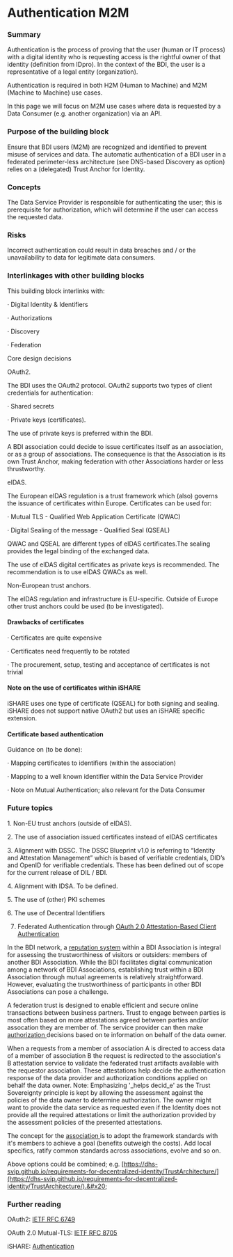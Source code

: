 # Authentication M2M

### Summary&#x20;

Authentication is the process of proving that the user (human or IT process) with a digital identity who is requesting access is the rightful owner of that identity (definition from IDpro). In the context of the BDI, the user is a representative of a legal entity  (organization).

Authentication is required in both H2M (Human to Machine) and M2M (Machine to Machine) use cases.

In this page  we will focus on M2M use cases where data is requested by a Data Consumer (e.g. another organization) via an API.

### Purpose of the building block&#x20;

Ensure that BDI users (M2M) are recognized and identified to prevent misuse of services and data. The automatic authentication of a BDI user in a federated perimeter-less architecture (see DNS-based Discovery as option) relies on a (delegated) Trust Anchor for Identity.

### Concepts&#x20;

The Data Service Provider is responsible for authenticating the user; this is prerequisite for authorization, which will determine if the user can access the requested data.

### Risks&#x20;

Incorrect authentication could result in data breaches and / or the unavailability to data for legitimate data consumers.

### Interlinkages with other building blocks&#x20;

This building block interlinks with:

·         Digital Identity & Identifiers

·         Authorizations

·         Discovery

·         Federation

&#x20;Core design decisions&#x20;

OAuth2.

The BDI uses the OAuth2 protocol. OAuth2 supports two types of client credentials for authentication:

·         Shared secrets

·         Private keys (certificates).

The use of private keys is preferred within the BDI.

A BDI association could decide to issue certificates itself as an association, or as a group of associations. The consequence is that the Association is its own Trust Anchor, making federation with other Associations harder or less thrustworthy.

eIDAS.

The European eIDAS regulation is a trust framework which (also) governs the issuance of certificates within Europe. Certificates can be used for:

·         Mutual TLS - Qualified Web Application Certificate (QWAC)

·         Digital Sealing of the message - Qualified Seal (QSEAL)

QWAC and QSEAL are different types of eIDAS certificates.The sealing provides the legal binding of the exchanged data.

The use of  eIDAS digital certificates as private keys is recommended. The recommendation is to use eIDAS QWACs as well.

Non-European trust anchors.

The eIDAS regulation and infrastructure is EU-specific. Outside of Europe other trust anchors could be used (to be investigated).

#### Drawbacks of certificates

·         Certificates are quite expensive

·         Certificates need frequently to be rotated&#x20;

·         The procurement, setup, testing and acceptance of certificates is not trivial

#### Note on the use of certificates within iSHARE

iSHARE uses one type of certificate (QSEAL) for both signing and sealing. iSHARE does not support native OAuth2 but uses an iSHARE specific extension.

#### Certificate based authentication

Guidance on (to be done):

·         Mapping certificates to identifiers (within the association)

·         Mapping to a well known identifier within the Data Service Provider

·         Note on Mutual Authentication; also relevant for the Data Consumer

### Future topics

1\.      Non-EU trust anchors (outside of eIDAS).

2\.      The use of association issued certificates instead of eIDAS certificates

3\.      Alignment with DSSC. The DSSC Blueprint v1.0 is referring to “Identity and Attestation Management” which is based of verifiable credentials, DID’s and OpenID for verifiable credentials. These has been defined out of scope for the current release of DIL / BDI.

4\.      Alignment with IDSA. To be defined.

5\.      The use of (other) PKI schemes

6\.      The use of Decentral Identifiers

7. Federated Authentication through [OAuth 2.0 Attestation-Based Client Authentication](https://datatracker.ietf.org/doc/draft-ietf-oauth-attestation-based-client-auth/03/)

In the BDI network, a [reputation system](../federation-kit/business-partner-reputation-model.md) within a BDI Association is integral for assessing the trustworthiness of visitors or outsiders: members of another BDI Association. While the BDI facilitates digital communication among a network of BDI Associations, establishing trust within a BDI Association through mutual agreements is relatively straightforward. However, evaluating the trustworthiness of participants in other BDI Associations can pose a challenge.

A federation trust is designed to enable efficient and secure online transactions between business partners. Trust to engage between parties is most often based on more attestations agreed between parties and/or assocation they are member of. The service provider can then make [authorization ](../../readme/technology/broken-reference/)decisions based on te information on behalf of the data owner.

When a requests from a member of association A is directed to access data of a member of association B the request is redirected to the association's B attestation service to validate the federated trust artifacts available with the requestor association. These attestations help decide the authentication response of the data provider and authorization conditions applied on behalf the data owner. Note: Emphasizing '\_helps decid\_e' as the Trust Sovereignty principle is kept by allowing the assessment against the policies of the data owner to determine authorization. The owner might want to provide the data service as requested even if the Identity does not provide all the required attestations or limit the authorization provided by the assessment policies of the presented attestations.

The concept for the [association ](../federation-kit/federation-of-associations.md)is to adopt the framework standards with it's members to achieve a goal (benefits outweigh the costs). Add local specifics, ratify common standards across associations, evolve and so on.

Above options could be combined; e.g. [https://dhs-svip.github.io/requirements-for-decentralized-identity/TrustArchitecture/](https://dhs-svip.github.io/requirements-for-decentralized-identity/TrustArchitecture/).&#x20;

### Further reading

OAuth2: [IETF RFC 6749](https://datatracker.ietf.org/doc/html/rfc6749)

OAuth 2.0 Mutual-TLS: [IETF RFC 8705](https://datatracker.ietf.org/doc/html/rfc8705)

iSHARE: [Authentication](https://dev.ishare.eu/reference/authentication)
